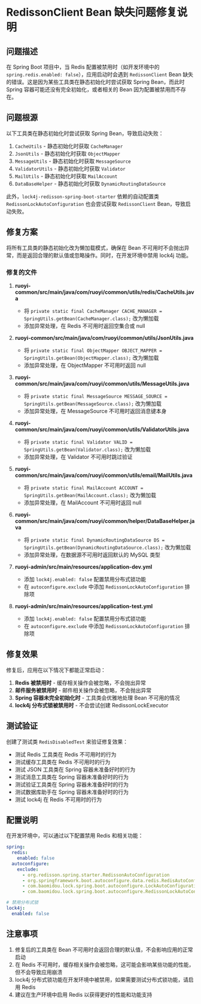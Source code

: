# RedissonClient Bean 缺失问题修复说明

## 问题描述

在 Spring Boot 项目中，当 Redis 配置被禁用时（如开发环境中的 `spring.redis.enabled: false`），应用启动时会遇到 `RedissonClient` Bean 缺失的错误。这是因为某些工具类在静态初始化时尝试获取 Spring Bean，而此时 Spring 容器可能还没有完全初始化，或者相关的 Bean 因为配置被禁用而不存在。

## 问题根源

以下工具类在静态初始化时尝试获取 Spring Bean，导致启动失败：

1. `CacheUtils` - 静态初始化时获取 `CacheManager`
2. `JsonUtils` - 静态初始化时获取 `ObjectMapper`
3. `MessageUtils` - 静态初始化时获取 `MessageSource`
4. `ValidatorUtils` - 静态初始化时获取 `Validator`
5. `MailUtils` - 静态初始化时获取 `MailAccount`
6. `DataBaseHelper` - 静态初始化时获取 `DynamicRoutingDataSource`

此外，`lock4j-redisson-spring-boot-starter` 依赖的自动配置类 `RedissonLockAutoConfiguration` 也会尝试获取 `RedissonClient` Bean，导致启动失败。

## 修复方案

将所有工具类的静态初始化改为懒加载模式，确保在 Bean 不可用时不会抛出异常，而是返回合理的默认值或忽略操作。同时，在开发环境中禁用 lock4j 功能。

### 修复的文件

1. **ruoyi-common/src/main/java/com/ruoyi/common/utils/redis/CacheUtils.java**
   - 将 `private static final CacheManager CACHE_MANAGER = SpringUtils.getBean(CacheManager.class);` 改为懒加载
   - 添加异常处理，在 Redis 不可用时返回空集合或 null

2. **ruoyi-common/src/main/java/com/ruoyi/common/utils/JsonUtils.java**
   - 将 `private static final ObjectMapper OBJECT_MAPPER = SpringUtils.getBean(ObjectMapper.class);` 改为懒加载
   - 添加异常处理，在 ObjectMapper 不可用时返回 null

3. **ruoyi-common/src/main/java/com/ruoyi/common/utils/MessageUtils.java**
   - 将 `private static final MessageSource MESSAGE_SOURCE = SpringUtils.getBean(MessageSource.class);` 改为懒加载
   - 添加异常处理，在 MessageSource 不可用时返回消息键本身

4. **ruoyi-common/src/main/java/com/ruoyi/common/utils/ValidatorUtils.java**
   - 将 `private static final Validator VALID = SpringUtils.getBean(Validator.class);` 改为懒加载
   - 添加异常处理，在 Validator 不可用时跳过验证

5. **ruoyi-common/src/main/java/com/ruoyi/common/utils/email/MailUtils.java**
   - 将 `private static final MailAccount ACCOUNT = SpringUtils.getBean(MailAccount.class);` 改为懒加载
   - 添加异常处理，在 MailAccount 不可用时返回 null

6. **ruoyi-common/src/main/java/com/ruoyi/common/helper/DataBaseHelper.java**
   - 将 `private static final DynamicRoutingDataSource DS = SpringUtils.getBean(DynamicRoutingDataSource.class);` 改为懒加载
   - 添加异常处理，在数据源不可用时返回默认的 MySQL 类型

7. **ruoyi-admin/src/main/resources/application-dev.yml**
   - 添加 `lock4j.enabled: false` 配置禁用分布式锁功能
   - 在 `autoconfigure.exclude` 中添加 `RedissonLockAutoConfiguration` 排除项

8. **ruoyi-admin/src/main/resources/application-test.yml**
   - 添加 `lock4j.enabled: false` 配置禁用分布式锁功能
   - 在 `autoconfigure.exclude` 中添加 `RedissonLockAutoConfiguration` 排除项

## 修复效果

修复后，应用在以下情况下都能正常启动：

1. **Redis 被禁用时** - 缓存相关操作会被忽略，不会抛出异常
2. **邮件服务被禁用时** - 邮件相关操作会被忽略，不会抛出异常
3. **Spring 容器未完全初始化时** - 工具类会优雅地处理 Bean 不可用的情况
4. **lock4j 分布式锁被禁用时** - 不会尝试创建 RedissonLockExecutor

## 测试验证

创建了测试类 `RedisDisabledTest` 来验证修复效果：

- 测试 Redis 工具类在 Redis 不可用时的行为
- 测试缓存工具类在 Redis 不可用时的行为
- 测试 JSON 工具类在 Spring 容器未准备好时的行为
- 测试消息工具类在 Spring 容器未准备好时的行为
- 测试验证工具类在 Spring 容器未准备好时的行为
- 测试数据库助手在 Spring 容器未准备好时的行为
- 测试 lock4j 在 Redis 不可用时的行为

## 配置说明

在开发环境中，可以通过以下配置禁用 Redis 和相关功能：

```yaml
spring:
  redis:
    enabled: false
  autoconfigure:
    exclude:
      - org.redisson.spring.starter.RedissonAutoConfiguration
      - org.springframework.boot.autoconfigure.data.redis.RedisAutoConfiguration
      - com.baomidou.lock.spring.boot.autoconfigure.LockAutoConfiguration
      - com.baomidou.lock.spring.boot.autoconfigure.RedissonLockAutoConfiguration

# 禁用分布式锁
lock4j:
  enabled: false
```

## 注意事项

1. 修复后的工具类在 Bean 不可用时会返回合理的默认值，不会影响应用的正常启动
2. 在 Redis 不可用时，缓存相关操作会被忽略，这可能会影响某些功能的性能，但不会导致应用崩溃
3. lock4j 分布式锁功能在开发环境中被禁用，如果需要测试分布式锁功能，请启用 Redis
4. 建议在生产环境中启用 Redis 以获得更好的性能和功能支持 